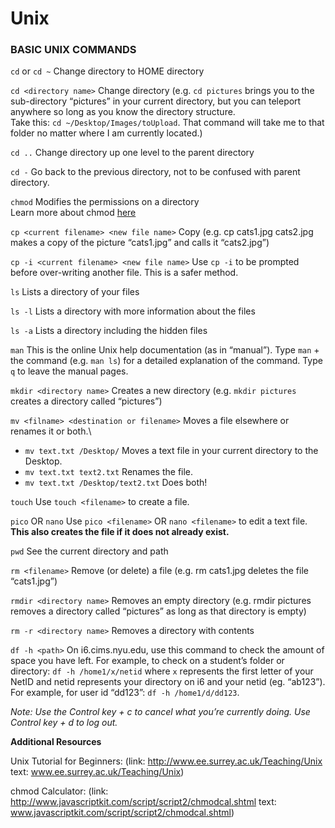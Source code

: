 # Unix

### BASIC UNIX COMMANDS

`cd` or `cd ~`
Change directory to HOME directory

`cd <directory name>`
Change directory (e.g. `cd pictures` brings you to the sub-directory “pictures” in your current directory, but you can teleport anywhere so long as you know the directory structure.\
Take this: `cd ~/Desktop/Images/toUpload`. That command will take me to that folder no matter where I am currently located.)

`cd ..`
Change directory up one level to the parent directory

`cd -`
Go back to the previous directory, not to be confused with parent directory.

`chmod`
Modifies the permissions on a directory\
Learn more about chmod [here](https://linuxize.com/post/chmod-command-in-linux/)

`cp <current filename> <new file name>`
Copy (e.g. cp cats1.jpg cats2.jpg makes a copy of the picture “cats1.jpg” and calls it “cats2.jpg”)

`cp -i <current filename> <new file name>`
Use `cp -i` to be prompted before over-writing another file. This is a safer method.

`ls`
Lists a directory of your files

`ls -l`
Lists a directory with more information about the files

`ls -a`
Lists a directory including the hidden files

`man`
This is the online Unix help documentation (as in “manual”). Type `man` + the command (e.g. `man ls`) for a detailed explanation of the command. Type `q` to leave the manual pages.

`mkdir <directory name>`
Creates a new directory (e.g. `mkdir pictures` creates a directory called “pictures”)

`mv <filname> <destination or filename>`
Moves a file elsewhere or renames it or both.\
- `mv text.txt /Desktop/` Moves a text file in your current directory to the Desktop.
- `mv text.txt text2.txt` Renames the file.
- `mv text.txt /Desktop/text2.txt` Does both!

`touch`
Use `touch <filename>` to create a file.

`pico` OR `nano`
Use `pico <filename>` OR `nano <filename>` to edit a text file. **This also creates the file if it does not already exist.**

`pwd`
See the current directory and path

`rm <filename>`
Remove (or delete) a file (e.g. rm cats1.jpg deletes the file “cats1.jpg”)

`rmdir <directory name>`
Removes an empty directory (e.g. rmdir pictures removes a directory called “pictures” as long as that directory is empty)

`rm -r <directory name>`
Removes a directory with contents

`df -h <path>`
On i6.cims.nyu.edu, use this command to check the amount of space you have left. For example, to check on a student’s folder or directory: `df -h /home1/x/netid` where `x` represents the first letter of your NetID and netid represents your directory on i6 and your netid (eg. “ab123”). For example, for user id “dd123”: `df -h /home1/d/dd123`.

*Note: Use the Control key + c to cancel what you’re currently doing. Use Control key + d to log out.*

**Additional Resources**

Unix Tutorial for Beginners: (link: http://www.ee.surrey.ac.uk/Teaching/Unix text: www.ee.surrey.ac.uk/Teaching/Unix)

chmod Calculator: (link: http://www.javascriptkit.com/script/script2/chmodcal.shtml text: www.javascriptkit.com/script/script2/chmodcal.shtml)
